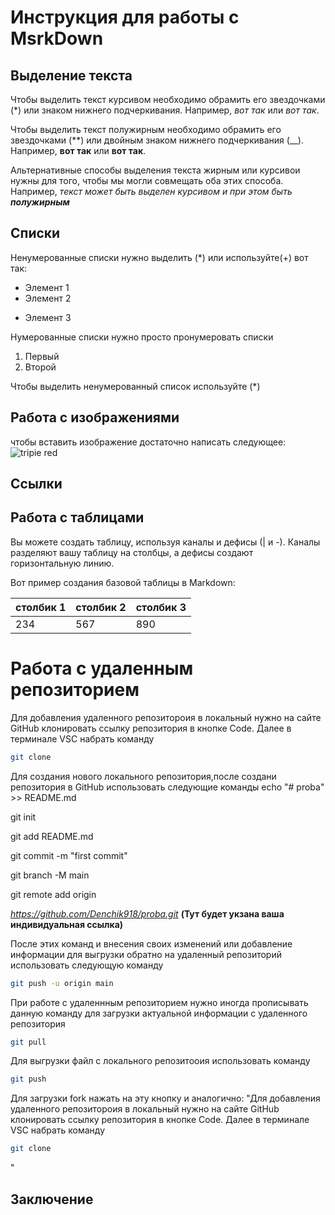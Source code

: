 # Инструкция для работы с MsrkDown

## Выделение текста

Чтобы выделить текст курсивом необходимо обрамить его звездочками (*) или знаком нижнего подчеркивания. Например, *вот так* или _вот так_.

Чтобы выделить текст полужирным необходимо обрамить его звездочками (**) или двойным знаком нижнего подчеркивания (__). Например, **вот так** или __вот так__.

Альтернативные способы выделения текста жирным или курсивои нужны для того, чтобы мы могли совмещать оба этих способа.
Например, _текст может быть выделен курсивом и при этом быть **полужирным**_

## Списки

Ненумерованные списки
нужно выделить (*) или используйте(+)
вот так:
* Элемент 1
* Элемент 2
+ Элемент 3

Нумерованные списки
нужно просто пронумеровать списки
1. Первый 
2. Второй
 
 Чтобы выделить ненумерованный список используйте (*) 

## Работа с изображениями

чтобы вставить изображение достаточно написать следующее:
![tripie red](<trippie red.jpg>)

## Ссылки
[]()
## Работа с таблицами

Вы можете создать таблицу, используя каналы и дефисы (| и -). Каналы разделяют вашу таблицу на столбцы, а дефисы создают горизонтальную линию.

Вот пример создания базовой таблицы в Markdown:

| столбик 1 | столбик 2 |столбик 3 |
|-|-|-|
|234|567|890|


# Работа с удаленным репозиторием
Для добавления удаленного репозитороия в локальный нужно на сайте GitHub
клонировать ссылку репозитория в кнопке Code.
Далее в терминале VSC набрать команду 
```sh
git clone
```
Для создания нового локального репозитория,после создани репозитория в GitHub использовать следующие команды
echo "# proba" >> README.md

git init

git add README.md

git commit -m "first commit"

git branch -M main

git remote add origin 

_https://github.com/Denchik918/proba.git_ **(Тут будет укзана ваша индивидуальная ссылка)**

После этих команд и внесения своих изменений или добавление информации для выгрузки обратно на удаленный репозиторий использовать следующую команду
```sh
git push -u origin main  
```

При работе с удаленнным репозиторием нужно иногда прописывать данную команду для загрузки актуальной информации с удаленного репозитория 
```sh
git pull
```

Для выгрузки файл с локального репозитооия использовать команду
```sh
git push
```
Для загрузки fork нажать на эту кнопку и аналогично: "Для добавления удаленного репозитороия в локальный нужно на сайте GitHub
клонировать ссылку репозитория в кнопке Code.
Далее в терминале VSC набрать команду 
```sh
git clone
```
"

## Заключение 
